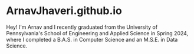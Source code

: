 # ArnavJhaveri.github.io

Hey! I'm Arnav and I recently graduated from the University of Pennsylvania's School of Engineering and Applied Science in Spring 2024, where I completed a B.A.S. in Computer Science and an M.S.E. in Data Science.

